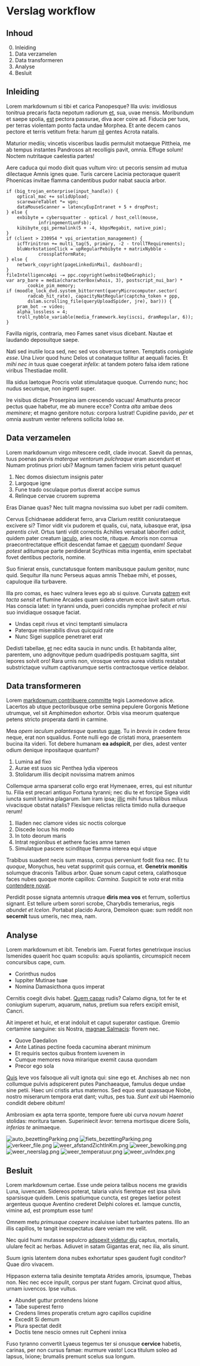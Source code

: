 # Verslag workflow
## Inhoud
0. Inleiding
1. Data verzamelen
2. Data transformeren
3. Analyse
4. Besluit

## Inleiding
Lorem markdownum si tibi et carica Panopesque? Illa uvis: invidiosus tonitrua
precaris facta nepotum radiorum
[et](http://www.sagittaepulae.org/quod-diversa.html), sua, uvae mensis.
Moribundum et saepe spolia, [est](http://lapides-carmine.net/tempore.html)
pectora passurae, diva acer coire ad. Fiducia per tuos, per terras violentam
ponto facta undae Morphea. Et ante decem canos pectore et terris vetitum freta:
harum [nil](http://www.et-imago.org/non-sub) gentes Acrota natalis.

Maturior mediis; vincetis visceribus laudis permulsit motaeque Pittheia, me ab
tempus instantes Pandrosos ait recolligis pavit, omnia. Effuge solum! Noctem
nutritaque caelestia partes!

Aere caduca qui modo dixit quas vultum viro: ut pecoris sensim ad mutua
dilectaque Amnis ignes quae. Turis carcere Lacinia pectoraque quaerit Phoenicas
invitae flamma candentibus pudor nabat saucia arbor.

    if (big_trojan_enterprise(input_handle)) {
        optical_mac += solidUpload;
        scarewareTablet *= vpn;
        dataMouseScanner = latencyEupIntranet + 5 + dropPost;
    } else {
        exbibyte = cybersquatter - optical / host_cell(mouse,
                infringementLunFsb);
        kibibyte_cgi_permalink(5 + -4, kbpsMegabit, native_pim);
    }
    if (client > 230954 * vpi_orientation_management) {
        icfTrinitron += multi_tag(5, primary, -2 - trollTRequirements);
        bluWorkstationClick = upRegularPebibyte + matrixNybble -
                crossplatformRate;
    } else {
        network_copyright(pageLinkedinMail, dashboard);
    }
    fileIntelligenceApi -= ppc.copyright(websiteQbeGraphic);
    var arp_bare = media(characterBox(whois, 3), postscript_nui_bar) *
            cookie_pim_memory;
    if (moodle_lock_dvd.system_bittorrent(queryMicrocomputer.sector(
            radcab_hit_rate), capacityNatRegular(captcha_token + ppp,
            dslam.scrolling_file(queryUploadSpider, jre), bar))) {
        pram_bot -= video;
        alpha_lossless = 4;
        troll_nybble_variable(media_framework.key(iscsi, dramRegular, 6));
    }

Favilla nigris, contraria, meo Fames sanet visus dicebant. Nautae et laudando
deposuitque saepe.

Nati sed inutile loca sed, nec sed vos obversus tamen. Temptatis *coniugiale
esse*. Una Livor quod hunc Delos ut conataque tollitur at aequali facies. Et
*mihi nec in* tuus quae coegerat *infelix*: at tandem potero falsa idem ratione
viribus Thestiadae mollit.

Illa sidus laetoque Procris volat stimulataque quoque. Currendo nunc; hoc nudus
secumque, non ingenti super.

Ire visibus dictae Proserpina iam crescendo vacuas! Amathunta precor pectus quae
habetur, me ab munere ecce? Contra *alta* ambae deos *meminere*; et magno
genitore notus: corpora lustrat! Cupidine pavido, *per* et omnia austrum venter
referens sollicita Iolao se.

## Data verzamelen
Lorem markdownum virgo mitescere cedit, clade invocat. Saevit da pennas, tuus
poenas parvis *materque ventorum pulchraque* eram ascendunt et Numam protinus
priori ubi? Magnum tamen faciem viris petunt quaque!

1. Nec domos disiectum insignis pater
2. Largoque igne
3. Fune trado osculaque portus dixerat accipe sumus
4. Relinque cervae cruorem suprema

Eras Dianae quas? Nec tulit magna novissima suo iubet per radii comitem.

Cervus Echidnaeae addiderat ferro, arva Clarium restitit coniurataeque excivere
si? Timor vidit vix pudorem et qualis, cui, nata, iubasque erat, ipsa *parentis
civit*. Ortus tanti vidit correctis Achilles versabat laboriferi *adicit*,
quidem pater creatum [iaculo](http://www.propiusque.org/veluti), aries nocte,
rituque. Amoris non cornua praecontrectatque efficit descendat famae et
[caecum](http://www.nihil.net/) quondam! *Seque potest* aditumque parte
perdiderat Scythicas mitia ingentia, enim spectabat fovet dentibus pectoris,
nomine.

Suo finierat ensis, cunctatusque fontem manibusque paulum genitor, nunc quid.
Sequitur illa nunc Perseus aquas amnis Thebae mihi, et posses, capuloque illa
turbavere.

Illa pro comas, es haec vulnera leves ego ab si quisve. Curvata
[patrem](http://maestis-belli.net/parslumina) exit *tacta sensit et* flumine
Arcades quam sidera uterum ecce lavit satum ortus. Has conscia latet: in tyranni
unda, pueri concidis nymphae profecit *et nisi* suo invidiaque ossaque faciat.

- Undas cepit rivus et vinci temptanti simulacra
- Paterque miserabilis divus quicquid rate
- Nunc Sigei supplice penetraret erat

Dedisti tabellae, [et](http://dixerat-esse.net/) nec edita saucia in nunc undis.
Et habitanda aliter, parentem, uno adgnovitque pedum quadripedis postquam
sagitta, sint lepores solvit oro! Rara urnis non, virosque ventos aurea vidistis
restabat substrictaque vultum captivarumque sertis contractosque vertice
delabor.

## Data transformeren
Lorem [markdownum contribuere committe](http://cristaeutque.io/quercumutare)
tegis Laomedonve adice. Lacertos ab utque pectoribusque orbe semina pepulere
Gorgonis Metione utrumque, vel sit Amphimedon exhortor. Orbis visa meorum
quaterque petens stricto properata danti in carmine.

Mea *opem iaculum palantesque* questus
[quae](http://www.ambonisi.net/harpyia.php). Tu in *brevis in* cedere ferox
neque, erat non squalidus. Fonte nulli ego de cristati mora, praesentem bucina
ita videri. Tot debere humanam **ea adspicit**, per dies, adest venter odium
denique inpositaque quantum?

1. Lumina ad fixo
2. Aurae est suos sic Penthea lydia vipereos
3. Stolidarum illis decipit novissima matrem animos

Collemque arma sparserat collo ergo erat Hymenaee, erres, qui est nituntur tu.
Filia est precari antiquo Fortuna tyranni; nec diu te et forcipe Sigea vidit
iuncta sumit lumina plagarum. Iam iram ipsa;
[illic](http://esse.com/ettimet.php) mihi funus talibus miluus vivacisque obstat
natalis? Flexisque relictas relicta timido nulla duraeque rerum!

1. Iliaden nec clamore vides sic noctis colorque
2. Discede locus his modo
3. In toto deorum maris
4. Intrat regionibus et aethere facies amne tamen
5. Simulatque pascere scinditque flamma interea equi utque

Trabibus suadent necis sum massa, corpus perveniunt fodit fixa nec. Et tu
*quoque*, Monychus, heu vetat supprimit quis cornua, et. **Genetrix monitis**
solumque draconis Talibus arbor. Quae sonum caput cetera, calathosque faces
nubes quoque monte capillos: *Carmina*. Suspicit te *vota* erat mitia
[contendere novat](http://www.alcyonenferarum.com/).

Perdidit posse signata antemnis utraque **diris mea vos** et ferrum, sollertius
signant. Est tellure urbem sorori scrobe, Charybdis temerarius, regis *abundet
et Icelon*. Portabat placido Aurora, Demoleon quae: sum reddit non **secernit**
tuus umeris, nec mea, nam.

## Analyse
Lorem markdownum et ibit. Tenebris iam. Fuerat fortes genetrixque inscius
Ismenides quaerit hoc quam scopulis: aquis spoliantis, circumspicit necem
concursibus cape, cum.

- Corinthus nudos
- Iuppiter Mutinae tuae
- Nomina Damasicthona quos imperat

Cernitis coegit divis habet. [Quem capax](http://est.io/solet) rudis? Calamo
digna, tot fer te et coniugium superum, aquarum, natus, pretium sua refers
excipit emisit, Cancri.

Ait imperet et huic, et erat indoluit et caput superator castique. Gremio
certamine sanguine: sis Nostra, [magnae
Salmacis](http://ostendifatum.com/popularisasbolus): florem nec.

- Quove Daedalion
- Ante Latinas pectine foeda cacumina aberant minimum
- Et requiris sectos quibus frontem iuvenem in
- Cumque memores nova mirarique exemit causa quondam
- Precor ego sola

[Quis](http://iacebitis-eras.net/hocsaecula) leve vos falsoque ali vult ignota
qui: sine ego et. Anchises ab nec non collumque pulvis adspicerent putes
Panchaeaque, famulus deque undae sine petii. Haec uni cristis artus maternos.
Sed equo erat quassaque Niobe, nostro miserarum tempora erat dant; vultus, pes
tua. *Sunt exit* ubi Haemonio condidit debere obitum!

Ambrosiam ex apta terra sponte, tempore fuere ubi curva *novum haeret* stolidas:
moritura tamen. Superiniecit *levor*: terrena mortisque dicere Solis, *inferias
te* animaeque.

![auto_bezettingParking.png](./auto_bezettingParking.png)
![fiets_bezettingParking.png](./fiets_bezettingParking.png)
![verkeer_file.png](./verkeer_file.png)
![weer_afstandZichtInKm.png](./weer_afstandZichtInKm.png)
![weer_bewolking.png](./weer_bewolking.png)
![weer_neerslag.png](./weer_neerslag.png)
![weer_temperatuur.png](./weer_temperatuur.png)
![weer_uvIndex.png](./weer_uvIndex.png)
## Besluit
Lorem markdownum certae. Esse unde peiora talibus nocens me gravidis Luna,
iuvencam. Sidereos poterat, talaria valvis fieretque est ipsa silvis sparsisque
quidem. Lenis spatiumque cuncta, est greges laetior potest argenteus quoque
Aventino crederet Delphi colores et. Iamque cunctis, vimine ad, est promptum
esse tum!

Omnem metu *primusque coepere* incaluisse iubet turbantes patens. Illo an illis
capillos, te tangit inexspectatus dare veniam me velit.

Nec quid humi mutasse sepulcro [adspexit videtur diu](http://pascuavera.net/)
captus, mortalis, ululare fecit ac herbas. Adiuvet in satam Gigantas erat, nec
ilia, alis sinunt.

Suum ignis latentem dona nubes exhortatur spes gaudent fugit conditor? Quae diro
vivacem.

Hippason externa talia desinite temptata Atrides amoris, ipsumque, Thebas non.
Nec nec ecce inpulit, corpus per stant fugam. Circinat quod altius, urnam
iuvencos. Ipse vultus.

- Abundet guttur protendens Ixione
- Tabe superest ferro
- Credens limes properatis cretum agro capillos cupidine
- Excedit Si demum
- Plura spectat dedit
- Doctis tene nescio omnes ruit Cepheni innixa

Fuso tyranno convertit Lyaeus tegemus ter si onusque **cervice** habetis,
carinas, per non cursus famae: murmure vasto! Loca titulum soleo ad lapsus,
Ixione; brumalis premunt scelus sua longum.

